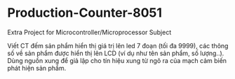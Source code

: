 # Production-Counter-8051
Extra Project for Microcontroller/Microprocessor Subject

Viết CT đếm sản phẩm hiển thị giá trị lên led 7 đoạn (tối đa 9999), các thông số về sản phẩm được hiển thị lên LCD (ví dụ như tên sản phẩm, số lượng..).
Dùng nguồn xung để giả lập cho tín hiệu xung từ ngõ ra của mạch cảm biến phát hiện sản phẩm. 
